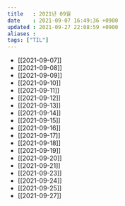 ```yaml
---
title   : 2021년 09월
date    : 2021-09-07 16:49:36 +0900
updated : 2021-09-27 22:08:59 +0900
aliases : 
tags: ["TIL"]
---
```

- [[2021-09-07]]
- [[2021-09-08]]
- [[2021-09-09]]
- [[2021-09-10]]
- [[2021-09-11]]
- [[2021-09-12]]
- [[2021-09-13]]
- [[2021-09-14]]
- [[2021-09-15]]
- [[2021-09-16]]
- [[2021-09-17]]
- [[2021-09-18]]
- [[2021-09-19]]
- [[2021-09-20]]
- [[2021-09-21]]
- [[2021-09-23]]
- [[2021-09-24]]
- [[2021-09-25]]
- [[2021-09-27]]
